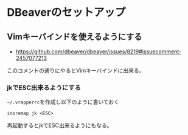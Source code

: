 # DBeaverのセットアップ

## Vimキーバインドを使えるようにする

- https://github.com/dbeaver/dbeaver/issues/8219#issuecomment-2457077213

このコメントの通りにやるとVimキーバインドに出来る。

### jkでESC出来るようにする

`~/.vrapperrc`を作成し以下のように書いておく

```
inoremap jk <ESC>
```

再起動するとjkでESC出来るようにもなる。


